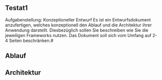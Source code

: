 ## Testat1
Aufgabenstellung: Konzeptioneller Entwurf Es ist ein Entwurfsdokument anzufertigen, welches konzeptionell den Ablauf und die Architektur ihrer Anwendung darstellt. Diesbezüglich sollen Sie beschreiben wie Sie die jeweiligen Frameworks nutzen. Das Dokument soll sich vom Umfang auf 2-4 Seiten beschränken.#

## Ablauf

## Architektur
